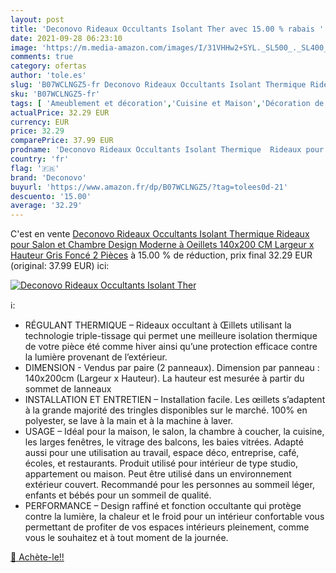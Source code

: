 ```yaml
---
layout: post
title: 'Deconovo Rideaux Occultants Isolant Ther avec 15.00 % rabais '
date: 2021-09-28 06:23:10
image: 'https://m.media-amazon.com/images/I/31VHHw2+SYL._SL500_._SL400_.jpg'
comments: true
category: ofertas
author: 'tole.es'
slug: 'B07WCLNGZ5-fr Deconovo Rideaux Occultants Isolant Thermique Rideaux pour...'
sku: 'B07WCLNGZ5-fr'
tags: [ 'Ameublement et décoration','Cuisine et Maison','Décoration de fenêtres','Décoration de la maison','Rideaux et draperies intérieurs','deconovo', ]
actualPrice: 32.29 EUR
currency: EUR
price: 32.29
comparePrice: 37.99 EUR
prodname: 'Deconovo Rideaux Occultants Isolant Thermique  Rideaux pour Salon et Chambre  Design Moderne à Oeillets  140x200 CM  Largeur x Hauteur   Gris Foncé  2 Pièces'
country: 'fr'
flag: '🇫🇷'
brand: 'Deconovo'
buyurl: 'https://www.amazon.fr/dp/B07WCLNGZ5/?tag=tolees0d-21'
descuento: '15.00'
average: '32.29'
---
```


C'est en vente [Deconovo Rideaux Occultants Isolant Thermique  Rideaux pour Salon et Chambre  Design Moderne à Oeillets  140x200 CM  Largeur x Hauteur   Gris Foncé  2 Pièces](https://www.amazon.fr/dp/B07WCLNGZ5/?tag=tolees0d-21)  à  15.00 % de réduction, prix final  32.29 EUR (original: 37.99 EUR) ici:

[![Deconovo Rideaux Occultants Isolant Ther](https://m.media-amazon.com/images/I/31VHHw2+SYL._SL500_._SL400_.jpg)](https://www.amazon.fr/dp/B07WCLNGZ5/?tag=tolees0d-21)

ℹ️:

- RÉGULANT THERMIQUE – Rideaux occultant à Œillets utilisant la technologie triple-tissage qui permet une meilleure isolation thermique de votre pièce été comme hiver ainsi qu’une protection efficace contre la lumière provenant de l’extérieur.
- DIMENSION - Vendus par paire (2 panneaux). Dimension par panneau : 140x200cm (Largeur x Hauteur). La hauteur est mesurée à partir du sommet de lanneaux
- INSTALLATION ET ENTRETIEN – Installation facile. Les œillets s’adaptent à la grande majorité des tringles disponibles sur le marché. 100% en polyester, se lave à la main et à la machine à laver.
- USAGE – Idéal pour la maison, le salon, la chambre à coucher, la cuisine, les larges fenêtres, le vitrage des balcons, les baies vitrées. Adapté aussi pour une utilisation au travail, espace déco, entreprise, café, écoles, et restaurants. Produit utilisé pour intérieur de type studio, appartement ou maison. Peut être utilisé dans un environnement extérieur couvert. Recommandé pour les personnes au sommeil léger, enfants et bébés pour un sommeil de qualité.
- PERFORMANCE – Design raffiné et fonction occultante qui protège contre la lumière, la chaleur et le froid pour un intérieur confortable vous permettant de profiter de vos espaces intérieurs pleinement, comme vous le souhaitez et à tout moment de la journée.

[🛒 Achète-le!!](https://www.amazon.fr/dp/B07WCLNGZ5/?tag=tolees0d-21)
